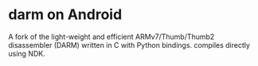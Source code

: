 # darm on Android

A fork of the light-weight and efficient ARMv7/Thumb/Thumb2 disassembler  (DARM) written in C with
Python bindings. compiles directly using NDK.
